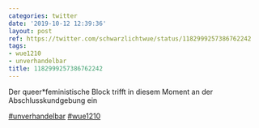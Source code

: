 ```yaml
---
categories: twitter
date: '2019-10-12 12:39:36'
layout: post
ref: https://twitter.com/schwarzlichtwue/status/1182999257386762242
tags:
- wue1210
- unverhandelbar
title: 1182999257386762242
---
```

Der queer\*feministische Block trifft in diesem Moment an der Abschlusskundgebung ein

[#unverhandelbar](/t/unverhandelbar) [#wue1210](/t/wue1210) 